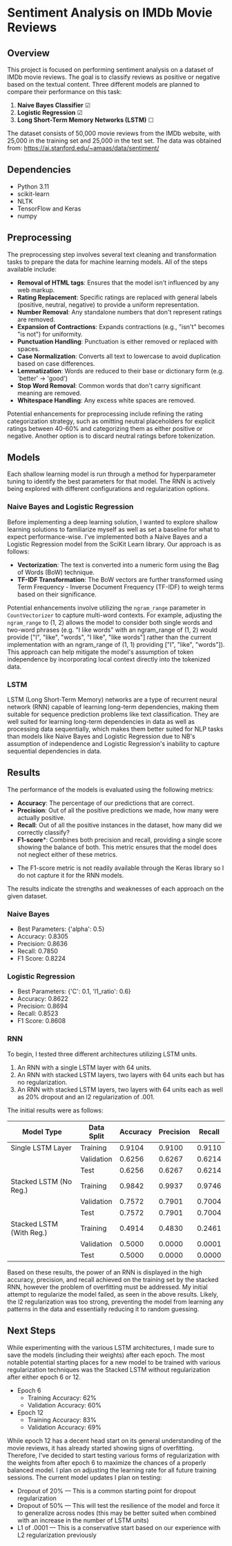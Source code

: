 # Sentiment Analysis on IMDb Movie Reviews

## Overview

This project is focused on performing sentiment analysis on a dataset of IMDb movie reviews. The goal is to classify reviews as positive or negative based on the textual content. Three different models are planned to compare their performance on this task:

1. **Naive Bayes Classifier** ☑
2. **Logistic Regression** ☑
3. **Long Short-Term Memory Networks (LSTM)** ☐

The dataset consists of 50,000 movie reviews from the IMDb website, with 25,000 in the training set and 25,000 in the test set. The data was obtained from: https://ai.stanford.edu/~amaas/data/sentiment/

## Dependencies

- Python 3.11
- scikit-learn
- NLTK
- TensorFlow and Keras
- numpy

## Preprocessing

The preprocessing step involves several text cleaning and transformation tasks to prepare the data for machine learning models. All of the steps available include:

- **Removal of HTML tags**: Ensures that the model isn't influenced by any web markup.
- **Rating Replacement**: Specific ratings are replaced with general labels (positive, neutral, negative) to provide a uniform representation.
- **Number Removal**: Any standalone numbers that don't represent ratings are removed.
- **Expansion of Contractions**: Expands contractions (e.g., "isn't" becomes "is not") for uniformity.
- **Punctuation Handling**: Punctuation is either removed or replaced with spaces.
- **Case Normalization**: Converts all text to lowercase to avoid duplication based on case differences.
- **Lemmatization**: Words are reduced to their base or dictionary form (e.g. 'better' -> 'good')
- **Stop Word Removal**: Common words that don't carry significant meaning are removed.
- **Whitespace Handling**: Any excess white spaces are removed.

Potential enhancements for preprocessing include refining the rating categorization strategy, such as omitting neutral placeholders for explicit ratings between 40-60% and categorizing them as either positive or negative. Another option is to discard neutral ratings before tokenization.

## Models

Each shallow learning model is run through a method for hyperparameter tuning to identify the best parameters for that model. The RNN is actively being explored with different configurations and regularization options.

### Naive Bayes and Logistic Regression

Before implementing a deep learning solution, I wanted to explore shallow learning solutions to familiarize myself as well as set a baseline for what to expect performance-wise. I've implemented both a Naive Bayes and a Logistic Regression model from the SciKit Learn library. Our approach is as follows:

- **Vectorization**: The text is converted into a numeric form using the Bag of Words (BoW) technique.
- **TF-IDF Transformation**: The BoW vectors are further transformed using Term Frequency - Inverse Document Frequency (TF-IDF) to weigh terms based on their significance.

Potential enhancements involve utilizing the `ngram_range` parameter in `CountVectorizer` to capture multi-word contexts. For example, adjusting the `ngram_range` to (1, 2) allows the model to consider both single words and two-word phrases (e.g. "I like words" with an ngram_range of (1, 2) would provide ["I", "like", "words", "I like", "like words"] rather than the current implementation with an ngram_range of (1, 1) providing ["I", "like", "words"]). This approach can help mitigate the model's assumption of token independence by incorporating local context directly into the tokenized data.


### LSTM

LSTM (Long Short-Term Memory) networks are a type of recurrent neural network (RNN) capable of learning long-term dependencies, making them suitable for sequence prediction problems like text classification. They are well suited for learning long-term dependencies in data as well as processing data sequentially, which makes them better suited for NLP tasks than models like Naive Bayes and Logistic Regression due to NB's assumption of independence and Logistic Regression's inability to capture sequential dependencies in data.

## Results

The performance of the models is evaluated using the following metrics: 

- **Accuracy**: The percentage of our predictions that are correct.
- **Precision**: Out of all the positive predictions we made, how many were actually positive.
- **Recall**: Out of all the positive instances in the dataset, how many did we correctly classify?
- **F1-score***: Combines both precision and recall, providing a single score showing the balance of both. This metric ensures that the model does not neglect either of these metrics.

* The F1-score metric is not readily available through the Keras library so I do not capture it for the RNN models.

The results indicate the strengths and weaknesses of each approach on the given dataset.

### Naive Bayes

- Best Parameters: {'alpha': 0.5}
- Accuracy: 0.8305
- Precision: 0.8636
- Recall: 0.7850
- F1 Score: 0.8224

### Logistic Regression

- Best Parameters: {'C': 0.1, 'l1_ratio': 0.6}
- Accuracy: 0.8622
- Precision: 0.8694
- Recall: 0.8523
- F1 Score: 0.8608

### RNN
To begin, I tested three different architectures utilizing LSTM units.
1. An RNN with a single LSTM layer with 64 units.
2. An RNN with stacked LSTM layers, two layers with 64 units each but has no regularization.
3. An RNN with stacked LSTM layers, two layers with 64 units each as well as 20% dropout and an l2 regularization of .001.

The initial results were as follows:

| Model Type                     | Data Split  | Accuracy | Precision | Recall  |
|--------------------------------|-------------|----------|-----------|---------|
| Single LSTM Layer              | Training    | 0.9104   | 0.9100    | 0.9110  |
|                                | Validation  | 0.6256   | 0.6267    | 0.6214  |
|                                | Test        | 0.6256   | 0.6267    | 0.6214  |
| Stacked LSTM (No Reg.)         | Training    | 0.9842   | 0.9937    | 0.9746  |
|                                | Validation  | 0.7572   | 0.7901    | 0.7004  |
|                                | Test        | 0.7572   | 0.7901    | 0.7004  |
| Stacked LSTM (With Reg.)       | Training    | 0.4914   | 0.4830    | 0.2461  |
|                                | Validation  | 0.5000   | 0.0000    | 0.0001  |
|                                | Test        | 0.5000   | 0.0000    | 0.0000  |

Based on these results, the power of an RNN is displayed in the high accuracy, precision, and recall achieved on the training set by the stacked RNN, however the problem of overfitting must be addressed. My initial attempt to regularize the model failed, as seen in the above results. Likely, the l2 regularization was too strong, preventing the model from learning any patterns in the data and essentially reducing it to random guessing. 

## Next Steps
While experimenting with the various LSTM architectures, I made sure to save the models (including their weights) after each epoch. The most notable potential starting places for a new model to be trained with various regularization techniques was the Stacked LSTM without regularization after either epoch 6 or 12.

- Epoch 6
  - Training Accuracy: 62%
  - Validation Accuracy: 60%
- Epoch 12
  - Training Accuracy: 83%
  - Validation Accuracy: 69%

While epoch 12 has a decent head start on its general understanding of the movie reviews, it has already started showing signs of overfitting. Therefore, I've decided to start testing various forms of regularization with the weights from after epoch 6 to maximize the chances of a properly balanced model. I plan on adjusting the learning rate for all future training sessions. 
The current model updates I plan on testing:
- Dropout of 20% — This is a common starting point for dropout regularization
- Dropout of 50% — This will test the resilience of the model and force it to generalize across nodes (this may be better suited when combined with an increase in the number of LSTM units)
- L1 of .0001 — This is a conservative start based on our experience with L2 regularization previously
